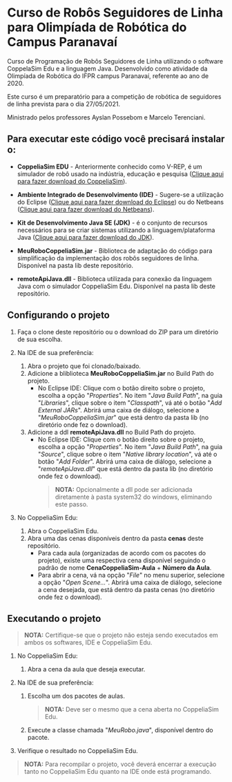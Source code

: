 # Curso de Robôs Seguidores de Linha para Olimpíada de Robótica do Campus Paranavaí

Curso de Programação de Robôs Seguidores de Linha utilizando o software CoppelaSim Edu e a linguagem Java. Desenvolvido como atividade da Olimpíada de Robótica do IFPR campus Paranavaí, referente ao ano de 2020.

Este curso é um preparatório para a competição de robótica de seguidores de linha prevista para o dia 27/05/2021.

Ministrado pelos professores Ayslan Possebom e Marcelo Terenciani.

## Para executar este código você precisará instalar o:

- **CoppeliaSim EDU** - Anteriormente conhecido como V-REP, é um simulador de robô usado na indústria, educação e pesquisa ([Clique aqui para fazer download do CoppeliaSim](https://www.coppeliarobotics.com/files/CoppeliaSim_Edu_V4_2_0_Setup.exe)).

- **Ambiente Integrado de Desenvolvimento (IDE)** - Sugere-se a utilização do Eclipse ([Clique aqui para fazer download do Eclipse](https://www.eclipse.org/downloads/download.php?file=/oomph/epp/2021-03/R/eclipse-inst-jre-win64.exe)) ou do Netbeans ([Clique aqui para fazer download do Netbeans](https://download.oracle.com/otn-pub/java/jdk-nb/8u111-8.2/jdk-8u111-nb-8_2-windows-x64.exe?AuthParam=1620084560_39b376f31037f06dcb25545af713fc59)).

- **Kit de Desenvolvimento Java SE (JDK)** - é o conjunto de recursos necessários para se criar sistemas utilizando a linguagem/plataforma Java ([Clique aqui para fazer download do JDK](https://www.oracle.com/java/technologies/javase-jdk16-downloads.html)).

- **MeuRoboCoppeliaSim.jar** - Biblioteca de adaptação do código para simplificação da implementação dos robôs seguidores de linha. Disponível na pasta lib deste repositório.

- **remoteApiJava.dll** - Biblioteca utilizada para conexão da linguagem Java com o simulador CoppeliaSim Edu. Disponível na pasta lib deste repositório.

## Configurando o projeto

1. Faça o clone deste repositório ou o download do ZIP para um diretório de sua escolha.

2. Na IDE de sua preferência:

   1. Abra o projeto que foi clonado/baixado.
   2. Adicione a bliblioteca **MeuRoboCoppeliaSim.jar** no Build Path do projeto.
      - No Eclipse IDE: Clique com o botão direito sobre o projeto, escolha a opção "_Properties_". No item "_Java Build Path_", na guia "_Libraries_", clique sobre o item "_Classpath_", vá até o botão "_Add External JARs_". Abrirá uma caixa de diálogo, selecione a "_MeuRoboCoppeliaSim.jar_" que está dentro da pasta lib (no diretório onde fez o download).
   3. Adicione a ddl **remoteApiJava.dll** no Build Path do projeto.
      - No Eclipse IDE: Clique com o botão direito sobre o projeto, escolha a opção "_Properties_". No item "_Java Build Path_", na guia "_Source_", clique sobre o item "_Native library location_", vá até o botão "_Add Folder_". Abrirá uma caixa de diálogo, selecione a "_remoteApiJava.dll_" que está dentro da pasta lib (no diretório onde fez o download).
        > **NOTA:** Opcionalmente a dll pode ser adicionada diretamente à pasta system32 do windows, eliminando este passo.

3. No CoppeliaSim Edu:
   1. Abra o CoppeliaSim Edu.
   2. Abra uma das cenas disponíveis dentro da pasta **cenas** deste repositório.
      - Para cada aula (organizadas de acordo com os pacotes do projeto), existe uma respectiva cena disponível seguindo o padrão de nome **CenaCoppeliaSim-Aula** + **Número da Aula**.
      - Para abrir a cena, vá na opção "_File_" no menu superior, selecione a opção "_Open Scene..._". Abrirá uma caixa de diálogo, selecione a cena desejada, que está dentro da pasta cenas (no diretório onde fez o download).

## Executando o projeto

> **NOTA:** Certifique-se que o projeto não esteja sendo executados em ambos os softwares, IDE e CoppeliaSim Edu.

1. No CoppeliaSim Edu:

   1. Abra a cena da aula que deseja executar.

2. Na IDE de sua preferência:

   1. Escolha um dos pacotes de aulas.
      > **NOTA:** Deve ser o mesmo que a cena aberta no CoppeliaSim Edu.
   2. Execute a classe chamada "_MeuRobo.java_", disponível dentro do pacote.

3. Verifique o resultado no CoppeliaSim Edu.

> **NOTA:** Para recompilar o projeto, você deverá encerrar a execução tanto no CoppeliaSim Edu quanto na IDE onde está programando.
